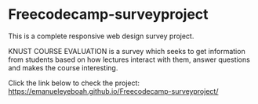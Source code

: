 # Freecodecamp-surveyproject
This is a complete responsive web design survey project.

KNUST COURSE EVALUATION is a survey which seeks to get information from students based on how lectures interact with them, answer questions and makes the course interesting.

Click the link below to check the project:
https://emanueleyeboah.github.io/Freecodecamp-surveyproject/
